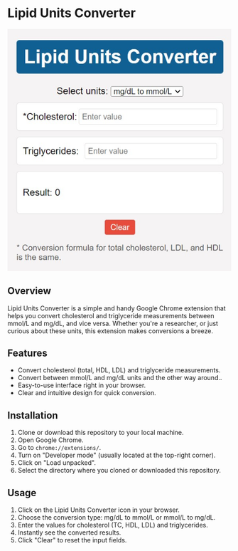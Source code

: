 # Lipid Units Converter

![Screenshot](images/cholesterol_convert.jpg)

## Overview

Lipid Units Converter is a simple and handy Google Chrome extension that helps you convert cholesterol and triglyceride measurements between mmol/L and mg/dL, and vice versa. Whether you're a researcher, or just curious about these units, this extension makes conversions a breeze.

## Features

- Convert cholesterol (total, HDL, LDL) and triglyceride measurements.
- Convert between mmol/L and mg/dL units and the other way around..
- Easy-to-use interface right in your browser.
- Clear and intuitive design for quick conversion.

## Installation

1. Clone or download this repository to your local machine.
2. Open Google Chrome.
3. Go to `chrome://extensions/`.
4. Turn on "Developer mode" (usually located at the top-right corner).
5. Click on "Load unpacked".
6. Select the directory where you cloned or downloaded this repository.

## Usage

1. Click on the Lipid Units Converter icon in your browser.
2. Choose the conversion type: mg/dL to mmol/L or mmol/L to mg/dL.
3. Enter the values for cholesterol (TC, HDL, LDL) and triglycerides.
4. Instantly see the converted results.
5. Click "Clear" to reset the input fields.
